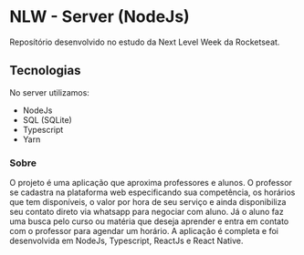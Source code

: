 # NLW - Server (NodeJs)

Reposítório desenvolvido no estudo da Next Level Week da Rocketseat.

## Tecnologias

No server utilizamos:

- NodeJs
- SQL (SQLite)
- Typescript
- Yarn

### Sobre

O projeto é uma aplicação que aproxima professores e alunos.
O professor se cadastra na plataforma web especificando sua competência, os horários que tem disponíveis, o valor por hora de seu serviço e ainda disponibiliza seu contato direto via whatsapp para negociar com aluno. Já o aluno faz uma busca pelo curso ou matéria que deseja aprender e entra em contato com o professor para agendar um horário.
A aplicação é completa e foi desenvolvida em NodeJs, Typescript, ReactJs e React Native.